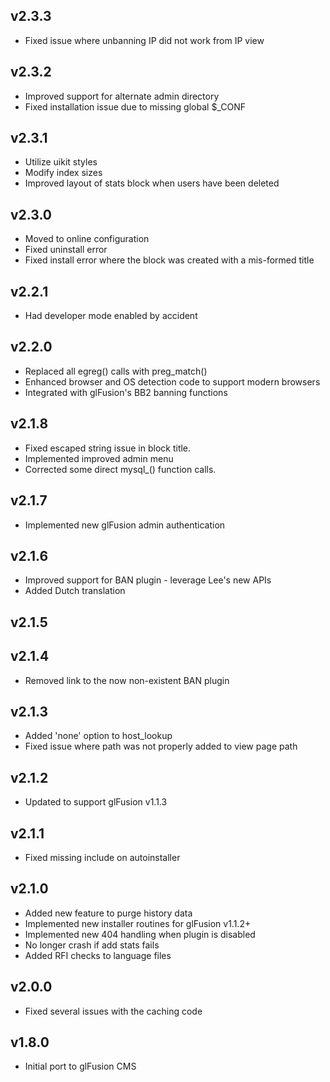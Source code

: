 ## v2.3.3
  - Fixed issue where unbanning IP did not work from IP view

## v2.3.2
  - Improved support for alternate admin directory
  - Fixed installation issue due to missing global $_CONF

## v2.3.1
  - Utilize uikit styles
  - Modify index sizes
  - Improved layout of stats block when users have been deleted

## v2.3.0
  - Moved to online configuration
  - Fixed uninstall error
  - Fixed install error where the block was created with a mis-formed title

## v2.2.1
  - Had developer mode enabled by accident

## v2.2.0
  - Replaced all egreg() calls with preg_match()
  - Enhanced browser and OS detection code to support modern browsers
  - Integrated with glFusion's BB2 banning functions

## v2.1.8
  - Fixed escaped string issue in block title.
  - Implemented improved admin menu
  - Corrected some direct mysql_() function calls.

## v2.1.7
  - Implemented new glFusion admin authentication

## v2.1.6
  - Improved support for BAN plugin - leverage Lee's new APIs
  - Added Dutch translation

## v2.1.5

## v2.1.4
  - Removed link to the now non-existent BAN plugin

## v2.1.3
  - Added 'none' option to host_lookup
  - Fixed issue where path was not properly added to view page path

## v2.1.2
  - Updated to support glFusion v1.1.3

## v2.1.1
  - Fixed missing include on autoinstaller

## v2.1.0
  - Added new feature to purge history data
  - Implemented new installer routines for glFusion v1.1.2+
  - Implemented new 404 handling when plugin is disabled
  - No longer crash if add stats fails
  - Added RFI checks to language files

## v2.0.0
  - Fixed several issues with the caching code

## v1.8.0
  - Initial port to glFusion CMS